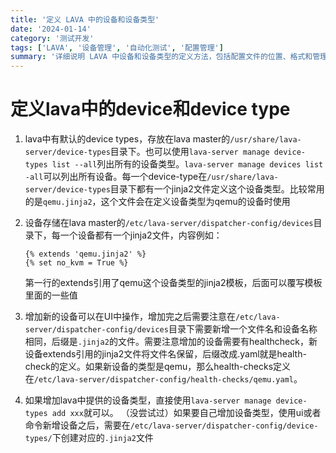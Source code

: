 ```yaml
---
title: '定义 LAVA 中的设备和设备类型'
date: '2024-01-14'
category: '测试开发'
tags: ['LAVA', '设备管理', '自动化测试', '配置管理']
summary: '详细说明 LAVA 中设备和设备类型的定义方法，包括配置文件的位置、格式和管理方式。'
---
```


# 定义lava中的device和device type

1. lava中有默认的device types，存放在lava master的`/usr/share/lava-server/device-types`目录下。也可以使用`lava-server manage device-types list --all`列出所有的设备类型。`lava-server manage devices list -all`可以列出所有设备。每一个device-type在`/usr/share/lava-server/device-types`目录下都有一个jinja2文件定义这个设备类型。比较常用的是`qemu.jinja2`，这个文件会在定义设备类型为qemu的设备时使用
2. 设备存储在lava master的`/etc/lava-server/dispatcher-config/devices`目录下，每一个设备都有一个jinja2文件，内容例如：

    ```jinja2
    {% extends 'qemu.jinja2' %}
    {% set no_kvm = True %}
    ```

    第一行的extends引用了qemu这个设备类型的jinja2模板，后面可以覆写模板里面的一些值

3. 增加新的设备可以在UI中操作，增加完之后需要注意在`/etc/lava-server/dispatcher-config/devices`目录下需要新增一个文件名和设备名称相同，后缀是`.jinja2`的文件。需要注意增加的设备需要有healthcheck，新设备extends引用的jinja2文件将文件名保留，后缀改成.yaml就是health-check的定义。如果新设备的类型是qemu，那么health-checks定义在`/etc/lava-server/dispatcher-config/health-checks/qemu.yaml`。
4. 如果增加lava中提供的设备类型，直接使用`lava-server manage device-types add xxx`就可以。
（没尝试过）如果要自己增加设备类型，使用ui或者命令新增设备之后，需要在`/etc/lava-server/dispatcher-config/device-types/`下创建对应的`.jinja2`文件
